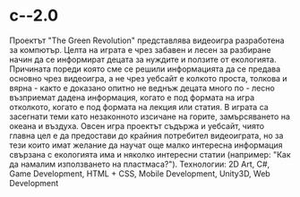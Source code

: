 # c--2.0
Проектът "The Green Revolution" представлява видеоигра разработена за компютър. Целта на играта е чрез забавен и лесен за разбиране начин да се информират децата за нуждите и ползите от екологията. Причината пореди която сме се решили информацията да се предава основно чрез видеоигра, а не чрез уебсайт е колкото проста, толкова и вярна - както е доказано опитно не веднъж децата много по - лесно възприемат дадена информация, когато е под формата на игра отколкото, когато е под формата на лекция или статия. В играта са засегнати теми като незаконното изсичане на горите, замърсяването на океана и въздуха. Овсен игра проектът съдържа и уебсайт, чиято главна цел е да предостави до крайния потребител видеоиграта, но за тези които имат желание да научат още малко интересна информация свързана с екологията има и няколко интересни статии (например: "Как да намалим използването на пластмаса?").
Технологии: 2D Art, C#, Game Development, HTML + CSS, Mobile Development, Unity3D, Web Development
